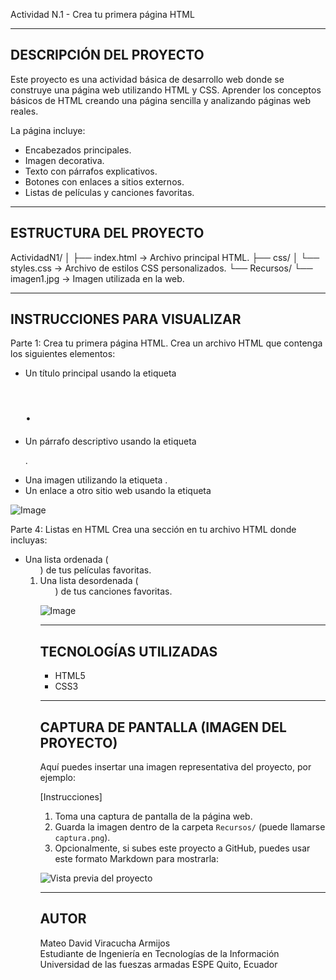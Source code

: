 Actividad N.1 - Crea tu primera página HTML

------------------------------------------------------------
DESCRIPCIÓN DEL PROYECTO
------------------------------------------------------------

Este proyecto es una actividad básica de desarrollo web donde se construye una página web utilizando HTML y CSS.
Aprender los conceptos básicos de HTML creando una página sencilla y analizando páginas web reales.

La página incluye:

- Encabezados principales.
- Imagen decorativa.
- Texto con párrafos explicativos.
- Botones con enlaces a sitios externos.
- Listas de películas y canciones favoritas.

------------------------------------------------------------
ESTRUCTURA DEL PROYECTO
------------------------------------------------------------

ActividadN1/
│
├── index.html            → Archivo principal HTML.
├── css/
│   └── styles.css        → Archivo de estilos CSS personalizados.
└── Recursos/
    └── imagen1.jpg       → Imagen utilizada en la web.

------------------------------------------------------------
INSTRUCCIONES PARA VISUALIZAR
------------------------------------------------------------
Parte 1: Crea tu primera página HTML.
Crea un archivo HTML que contenga los siguientes elementos:
-	Un título principal usando la etiqueta <h1>.
-	Un párrafo descriptivo usando la etiqueta <p>.
-	Una imagen utilizando la etiqueta <img>.
-	Un enlace a otro sitio web usando la etiqueta <a>

![Image](https://github.com/user-attachments/assets/81315b7a-1131-48c1-b903-5a18a8a73018)

Parte 4: Listas en HTML
Crea una sección en tu archivo HTML donde incluyas:
-	Una lista ordenada (<ol>) de tus películas favoritas.
-	Una lista desordenada (<ul>) de tus canciones favoritas.

![Image](https://github.com/user-attachments/assets/2dd42161-439f-4594-ba99-c916900343f1)

------------------------------------------------------------
TECNOLOGÍAS UTILIZADAS
------------------------------------------------------------

- HTML5
- CSS3

------------------------------------------------------------
CAPTURA DE PANTALLA (IMAGEN DEL PROYECTO)
------------------------------------------------------------

Aquí puedes insertar una imagen representativa del proyecto, por ejemplo:

[Instrucciones]
1. Toma una captura de pantalla de la página web.
2. Guarda la imagen dentro de la carpeta `Recursos/` (puede llamarse `captura.png`).
3. Opcionalmente, si subes este proyecto a GitHub, puedes usar este formato Markdown para mostrarla:

![Vista previa del proyecto](Recursos/captura.png)

------------------------------------------------------------
AUTOR
------------------------------------------------------------

Mateo David Viracucha Armijos  
Estudiante de Ingeniería en Tecnologías de la Información
Universidad de las fueszas armadas ESPE 
Quito, Ecuador
